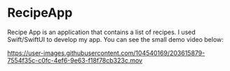 # RecipeApp


Recipe App is an application that contains a list of recipes. I used Swift/SwiftUI to develop my app. You can see the small demo video below:


https://user-images.githubusercontent.com/104540169/203615879-7554f35c-c0fc-4ef6-9e63-f18f78cb323c.mov





